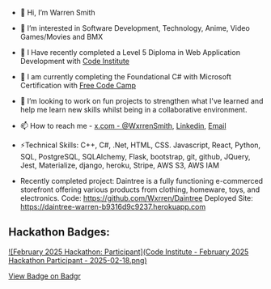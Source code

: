 - 👋 Hi, I’m Warren Smith
- 👀 I’m interested in Software Development, Technology, Anime, Video Games/Movies and BMX
- 🌱 I Have recently completed a Level 5 Diploma in Web Application Development with [Code Institute](https://codeinstitute.net/full-stack-developer-course-software-developer/?utm_term=software%20developer%20school&utm_campaign=CI+-+UK+-+Search+-+NB&utm_source=adwords&utm_medium=ppc&hsa_acc=8983321581&hsa_cam=14153066350&hsa_grp=134105143188&hsa_ad=635785096285&hsa_src=g&hsa_tgt=kwd-59559988&hsa_kw=software%20developer%20school&hsa_mt=b&hsa_net=adwords&hsa_ver=3&gad_source=1&gclid=CjwKCAjwtNi0BhA1EiwAWZaANB0WldH__1ludHHYom4vVYaHejroqw93RgxGlr0JEthxyiySCojvMxoCHDcQAvD_BwE)
- 🌱 I am currently completing the Foundational C# with Microsoft Certification with [Free Code Camp](https://www.freecodecamp.org/learn/foundational-c-sharp-with-microsoft/#work-with-variable-data-in-c-sharp-console-applications)
- 💞️ I’m looking to work on fun projects to strengthen what I've learned and help me learn new skills whilst being in a collaborative environment.
- 📫 How to reach me - [x.com - @WxrrenSmith](https://x.com/WxrrenSmith), [Linkedin](https://www.linkedin.com/in/warren-smith-b43b20183/), [Email](mailto:warren.lee.smith@hotmail.co.uk)
- ⚡Technical Skills: C++,	C#, .Net, HTML, CSS. Javascript, React,	Python, SQL, PostgreSQL, SQLAlchemy, Flask,	bootstrap, git,	github, JQuery,	Jest, Materialize, django, heroku, Stripe, AWS S3, AWS IAM

- Recently completed project: Daintree is a fully functioning e-commerced storefront offering various products from clothing, homeware, toys, and electronics.
Code: https://github.com/Wxrren/Daintree
Deployed Site: https://daintree-warren-b9316d9c9237.herokuapp.com

## Hackathon Badges:

[![February 2025 Hackathon: Participant](Code Institute - February 2025 Hackathon Participant - 2025-02-18.png)](https://api.eu.badgr.io/public/assertions/7IybGdywTZWvWFeNVk4F5w)

[View Badge on Badgr](https://api.eu.badgr.io/public/assertions/7IybGdywTZWvWFeNVk4F5w)


<!---
Wxrren/Wxrren is a ✨ special ✨ repository because its `README.md` (this file) appears on your GitHub profile.
You can click the Preview link to take a look at your changes.
--->
